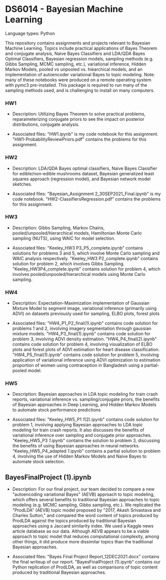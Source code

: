 # DS6014 - Bayesian Machine Learning

Language types: Python

This repository contains assignments and projects relevant to Bayesian Machine Learning. Topics include practical applications of Bayes Theorem and conjugate analysis, Naive Bayes Classifiers and LDA/QDA Bayes Optimal Classifiers, Bayesian regression models, sampling methods (e.g. Gibbs Sampling, MCMC sampling, etc.), variational inference, Hidden Markov Models, pooled vs unpooled vs. hiearchical models, and an implementation of autoencoder variational Bayes to topic modeling. Note: many of these notebooks were produced on a remote operating system with pymc3 pre-installed. This package is required to run many of the sampling methods used, and is challenging to install on many computers.

### HW1

- Description: Utilizing Bayes Theorem to solve practical problems, reparameterizing conjugate priors to see the impact on posterior distributions, conjugate analysis. 

- Associated files: "HW1.ipynb" is my code notebook for this assignment. "HW1-ProbabilityReviewPriors.pdf" contains the problems for this assignment. 

### HW2

- Description: LDA/QDA Bayes optimal classifiers, Naive Bayes Classifier for edible/non-edible mushrooms dataset, Bayesian generalized least squares approach (regression model), and Bayesian network model sketches.

- Associated files: "Bayesian_Assignment 2_30SEP2021_Final.ipynb" is my code notebook. "HW2-ClassifiersRegression.pdf" contains the problems for this assignment.

### HW3

- Description: Gibbs Sampling, Markov Chains, pooled/unpooled/hierarchical models, Hamiltonian Monte Carlo sampling (NUTS), using WAIC for model selection.

- Associated files: "Keeley_HW3 P3_P5_complete.ipynb" contains solutions for problems 3 and 5, which involve Monte Carlo sampling and WAIC analysis respectively. "Keeley_HW3 P2_complete.ipynb" contains solution for problem 2, which involves Gibbs Sampling. "Keeley_HW3P4_complete.ipynb" contains solution for problem 4, which involves pooled/unpooled/hierarchical models using Monte Carlo sampling.

### HW4

- Description: Expectation-Maximization implementation of Gaussian Mixture Model to segment image, variational inference (primarily using ADVI) on datasets previously used for sampling, ELBO plots, forest plots

- Associated files: "HW4_P1_P2_final(1).ipynb" contains code solution for problems 1 and 2, involving imagery segmentation through gaussian mixture models. "HW4_P3_final(1).ipynb" contains code solution for problem 3, involving ADVI density estimation. "HW4_P4_final(2).ipynb" contains code solution for problem 4, involving visualization of ELBO plots and forest plots of ADVI estimation for heart disease classification. "HW4_P5_final(1).ipynb" contains code solution for problem 5, involving application of variational inference using ADVI optimization to estimation proportion of women using contraception in Bangladesh using a partial-pooled model.

### HW5

- Description: Bayesian approaches in LDA topic modeling for train crash reports, variational inference vs. sampling/conjugate priors, the benefits of Bayesian approaches in Deep Learning, and Hidden Markov Models to automate stock performance predictions

- Associated files: "Keeley_HW5_P1 _1_(2).ipynb" contains code solution for problem 1, involving applying Bayesian approaches to LDA topic modeling for train crash reports. It also discusses the benefits of variational inference over sampling and conjugate prior approaches. "Keeley_HW5_P3 _1_.ipynb" contains the solution to problem 3, discussing the benefits of using Bayesian approaches in neural networks. "Keeley_HW5_P4_adapted _1_.ipynb" contains a partial solution to problem 4, involving the use of Hidden Markov Models and Naive Bayes to automate stock selection.

## BayesFinalProject (1).ipynb

- Description: For our final project, our team decided to compare a new "autoencoding variational Bayes" (AEVB) approach to topic modeling, which offers several benefits to traditional Bayesian approaches to topic modeling (e.g. MCMC sampling, Gibbs sampling, etc.). We replicated the "ProdLDA" (AEVB) topic model proposed by "2017, Akash Srivastava and Charles Sutton," and compared the word content of topics produced by ProdLDA against the topics produced by traditional Bayesian approaches using a Jaccard similarity index. We used a Kaggle news article database as our data. Although AEVB appears to be a viable approach to topic model that reduces computational complexity, among other things, it did produce more dissimilar topics than the traditional Bayesian approaches.

- Associated files: "Bayes Final Project Report_12DEC2021.docx" contains the final writeup of our report. "BayesFinalProject (1).ipynb" contains our Python replication of ProdLDA, as well as comparisons of topic content produced by traditional Bayesian approaches.
